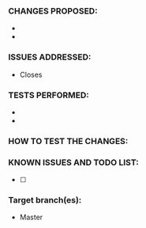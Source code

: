 ### CHANGES PROPOSED:
- 
- 

### ISSUES ADDRESSED:
- Closes 
<!-- If the issue doesn't exist, describe it and how to reproduce it, please. If the issue already exists, just paste the link to the issue you close, like this: Closes #100 -->

### TESTS PERFORMED:
-
-
<!-- Does it build without errors? Did you test in-game? What did you test? Did you do all these tests on Linux, Mac or Windows? Other tests performed -->

### HOW TO TEST THE CHANGES:
<!-- We need to confirm the changes first, so try to make the work easy for testers (who are not necessarily coders), please:
 - Which commands to use? Which NPC to teleport to?
 - Do we need to enable debug flags on Cmake?
 - Do we need to look at the console? etc...
 - Other steps
-->

### KNOWN ISSUES AND TODO LIST:
- [ ]
<!-- This is a TODO list with checkboxes to tick -->

### Target branch(es):
- Master
